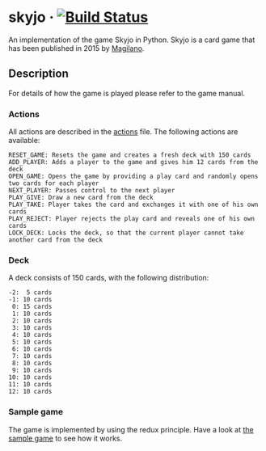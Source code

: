 # skyjo · [![Build Status](https://travis-ci.org/dotcs/skyjo.svg?branch=master)](https://travis-ci.org/dotcs/skyjo)


An implementation of the game Skyjo in Python.
Skyjo is a card game that has been published in 2015 by [Magilano](https://magilano.eu/?lang=en).

## Description

For details of how the game is played please refer to the game manual.


### Actions

All actions are described in the [actions](./src/skyjo/actions.py) file.
The following actions are available:

```
RESET_GAME: Resets the game and creates a fresh deck with 150 cards
ADD_PLAYER: Adds a player to the game and gives him 12 cards from the deck
OPEN_GAME: Opens the game by providing a play card and randomly opens two cards for each player
NEXT_PLAYER: Passes control to the next player
PLAY_GIVE: Draw a new card from the deck
PLAY_TAKE: Player takes the card and exchanges it with one of his own cards
PLAY_REJECT: Player rejects the play card and reveals one of his own cards
LOCK_DECK: Locks the deck, so that the current player cannot take another card from the deck
```


### Deck

A deck consists of 150 cards, with the following distribution:

```
-2:  5 cards
-1: 10 cards
 0: 15 cards
 1: 10 cards
 2: 10 cards
 3: 10 cards
 4: 10 cards
 5: 10 cards
 6: 10 cards
 7: 10 cards
 8: 10 cards
 9: 10 cards
10: 10 cards
11: 10 cards
12: 10 cards
```

### Sample game

The game is implemented by using the redux principle. Have a look at [the sample game](./src/skyjo/sample_game.py) to
see how it works.
